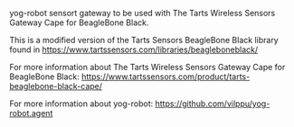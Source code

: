 yog-robot sensort gateway to be used with The Tarts Wireless Sensors Gateway Cape for BeagleBone Black.

This is a modified version of the Tarts Sensors BeagleBone Black library found in https://www.tartssensors.com/libraries/beagleboneblack/

For more information about The Tarts Wireless Sensors Gateway Cape for BeagleBone Black: https://www.tartssensors.com/product/tarts-beaglebone-black-cape/

For more information about yog-robot: https://github.com/vilppu/yog-robot.agent
